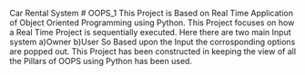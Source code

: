 Car Rental System # OOPS_1 
This Project is Based on Real Time Application of Object Oriented Programming using Python.
This Project focuses on how a Real Time Project is sequentially executed.
Here there are two main Input system a)Owner b)User
So Based upon the Input the corrosponding options are popped out.
This Project has been constructed in keeping the view of all the Pillars of OOPS using Python has been used.




